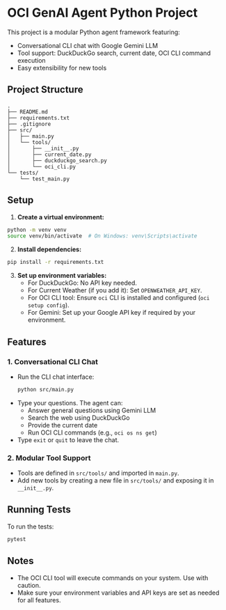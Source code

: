 # OCI GenAI Agent Python Project

This project is a modular Python agent framework featuring:
- Conversational CLI chat with Google Gemini LLM
- Tool support: DuckDuckGo search, current date, OCI CLI command execution
- Easy extensibility for new tools

## Project Structure

```
.
├── README.md
├── requirements.txt
├── .gitignore
├── src/
│   ├── main.py
│   └── tools/
│       ├── __init__.py
│       ├── current_date.py
│       ├── duckduckgo_search.py
│       └── oci_cli.py
└── tests/
    └── test_main.py
```

## Setup

1. **Create a virtual environment:**
```bash
python -m venv venv
source venv/bin/activate  # On Windows: venv\Scripts\activate
```

2. **Install dependencies:**
```bash
pip install -r requirements.txt
```

3. **Set up environment variables:**
   - For DuckDuckGo: No API key needed.
   - For Current Weather (if you add it): Set `OPENWEATHER_API_KEY`.
   - For OCI CLI tool: Ensure `oci` CLI is installed and configured (`oci setup config`).
   - For Gemini: Set up your Google API key if required by your environment.

## Features

### 1. Conversational CLI Chat
- Run the CLI chat interface:
  ```bash
  python src/main.py
  ```
- Type your questions. The agent can:
  - Answer general questions using Gemini LLM
  - Search the web using DuckDuckGo
  - Provide the current date
  - Run OCI CLI commands (e.g., `oci os ns get`)
- Type `exit` or `quit` to leave the chat.

### 2. Modular Tool Support
- Tools are defined in `src/tools/` and imported in `main.py`.
- Add new tools by creating a new file in `src/tools/` and exposing it in `__init__.py`.

## Running Tests

To run the tests:
```bash
pytest
```

## Notes
- The OCI CLI tool will execute commands on your system. Use with caution.
- Make sure your environment variables and API keys are set as needed for all features. 